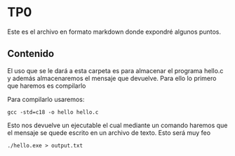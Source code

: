 # TP0

Este es el archivo en formato markdown donde expondré algunos puntos.

## Contenido

El uso que se le dará a esta carpeta es para almacenar el programa hello.c y además almacenaremos el mensaje que devuelve. Para ello lo primero que haremos es compilarlo

Para compilarlo usaremos:

```
gcc -std=c18 -o hello hello.c
```

Esto nos devuelve un ejecutable el cual mediante un comando haremos que el mensaje se quede escrito en un archivo de texto. Esto será muy feo

```
./hello.exe > output.txt
```

